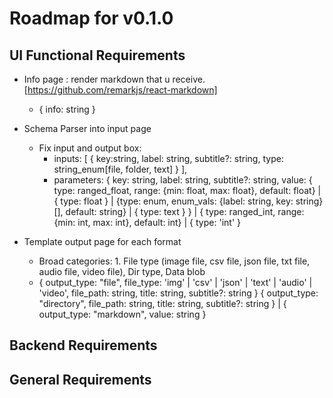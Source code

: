 # Roadmap for v0.1.0

## UI Functional Requirements

- Info page : render markdown that u receive. [https://github.com/remarkjs/react-markdown]

  - { info: string }

- Schema Parser into input page

  - Fix input and output box:
    - inputs: [ { key:string, label: string, subtitle?: string, type: string_enum[file, folder, text] } ],
    - parameters: { key: string, label: string, subtitle?: string, value: { type: ranged_float, range: {min: float, max: float}, default: float} | { type: float } | {type: enum, enum_vals: {label: string, key: string}[], default: string} | { type: text } } | { type: ranged_int, range: {min: int, max: int}, default: int} | { type: 'int' }

- Template output page for each format
  - Broad categories: 1. File type (image file, csv file, json file, txt file, audio file, video file), Dir type, Data blob
  - { output_type: "file", file_type: 'img' | 'csv' | 'json' | 'text' | 'audio' | 'video', file_path: string, title: string, subtitle?: string }
    { output_type: "directory", file_path: string, title: string, subtitle?: string }
    | { output_type: "markdown", value: string }

## Backend Requirements

## General Requirements
